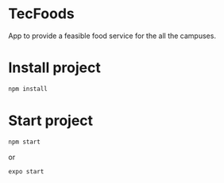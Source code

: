 # TecFoods
App to provide a feasible food service for the all the campuses. 


# Install project

```sh
npm install
```
# Start project

```sh
npm start
```
or

```sh
expo start
```
